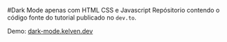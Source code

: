 #Dark Mode apenas com HTML CSS e Javascript
Repósitorio contendo o código fonte do tutorial publicado no `dev.to`.

Demo: [dark-mode.kelven.dev](https://dark-mode.kelven.dev)